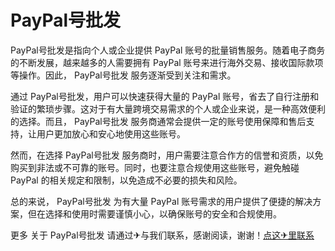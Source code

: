 # PayPal号批发

PayPal号批发是指向个人或企业提供 PayPal 账号的批量销售服务。随着电子商务的不断发展，越来越多的人需要拥有 PayPal 账号来进行海外交易、接收国际款项等操作。因此， PayPal号批发 服务逐渐受到关注和需求。

通过 PayPal号批发，用户可以快速获得大量的 PayPal 账号，省去了自行注册和验证的繁琐步骤。这对于有大量跨境交易需求的个人或企业来说，是一种高效便利的选择。而且， PayPal号批发 服务商通常会提供一定的账号使用保障和售后支持，让用户更加放心和安心地使用这些账号。

然而，在选择 PayPal号批发 服务商时，用户需要注意合作方的信誉和资质，以免购买到非法或不可靠的账号。同时，也要注意合规使用这些账号，避免触碰 PayPal 的相关规定和限制，以免造成不必要的损失和风险。

总的来说， PayPal号批发 为有大量 PayPal 账号需求的用户提供了便捷的解决方案，但在选择和使用时需要谨慎小心，以确保账号的安全和合规使用。

更多 关于 PayPal号批发 请通过✈与我们联系，感谢阅读，谢谢！[点这✈里联系](https://gg.k02.cc)